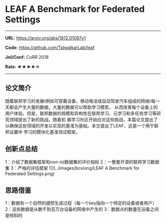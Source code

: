 # LEAF A Benchmark for Federated Settings

---

**URL:** https://arxiv.org/abs/1812.01097v1

**Code:** https://github.com/TalwalkarLab/leaf

**Jnl/Conf:** CoRR 2018

**Rate:** ★★★★☆

---

## 论文简介
随着联邦学习的发展(例如可穿戴设备，移动电话或自动驾驶汽车组成的网络)每一天都会产生大量的数据，大量的数据可以帮助学习模型，
从而改善每个设备上的用户体验。但是，联邦数据的规模和异构性在联邦学习、元学习和多任务学习等研究领域提出了新的挑战。随着机
器学习社区开始应对这些挑战，本篇论文提出了以确保这些领域的开发以实现的基准为基础。本文提出了LEAF，这是一个用于联邦设置中
学习的模块化基准测试框架。

## 创新点总结
1：介绍了数据集框架和non-iid数据集的评价指标
2：一整套开源的联邦学习数据集
3：严格的评估框架
![](../images/bcxiong/LEAF A Benchmark for Federated Settings.png)

## 思路借鉴
1：数据有一个自然的键控生成过程（每一个key指向一个特定的设备或者用户）
2：这些数据是从数千到百万台设备的网络中产生的
3：数据点的数量在设备之间是倾斜的
